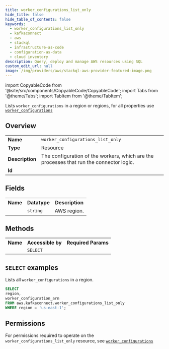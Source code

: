 ```yaml
---
title: worker_configurations_list_only
hide_title: false
hide_table_of_contents: false
keywords:
  - worker_configurations_list_only
  - kafkaconnect
  - aws
  - stackql
  - infrastructure-as-code
  - configuration-as-data
  - cloud inventory
description: Query, deploy and manage AWS resources using SQL
custom_edit_url: null
image: /img/providers/aws/stackql-aws-provider-featured-image.png
---
```


import CopyableCode from '@site/src/components/CopyableCode/CopyableCode';
import Tabs from '@theme/Tabs';
import TabItem from '@theme/TabItem';

Lists <code>worker_configurations</code> in a region or regions, for all properties use <a href="/providers/aws/serviceName/worker_configurations/"><code>worker_configurations</code></a>

## Overview
<table><tbody>
<tr><td><b>Name</b></td><td><code>worker_configurations_list_only</code></td></tr>
<tr><td><b>Type</b></td><td>Resource</td></tr>
<tr><td><b>Description</b></td><td>The configuration of the workers, which are the processes that run the connector logic.</td></tr>
<tr><td><b>Id</b></td><td><CopyableCode code="aws.kafkaconnect.worker_configurations_list_only" /></td></tr>
</tbody></table>

## Fields
<table><tbody><tr><th>Name</th><th>Datatype</th><th>Description</th></tr><tr><td><CopyableCode code="region" /></td><td><code>string</code></td><td>AWS region.</td></tr>
</tbody></table>

## Methods

<table><tbody>
  <tr>
    <th>Name</th>
    <th>Accessible by</th>
    <th>Required Params</th>
  </tr>
  <tr>
    <td><CopyableCode code="list_resources" /></td>
    <td><code>SELECT</code></td>
    <td><CopyableCode code="region" /></td>
  </tr>
</tbody></table>

## `SELECT` examples
Lists all <code>worker_configurations</code> in a region.
```sql
SELECT
region,
worker_configuration_arn
FROM aws.kafkaconnect.worker_configurations_list_only
WHERE region = 'us-east-1';
```


## Permissions

For permissions required to operate on the <code>worker_configurations_list_only</code> resource, see <a href="/providers/aws/kafkaconnect/worker_configurations/#permissions"><code>worker_configurations</code></a>

